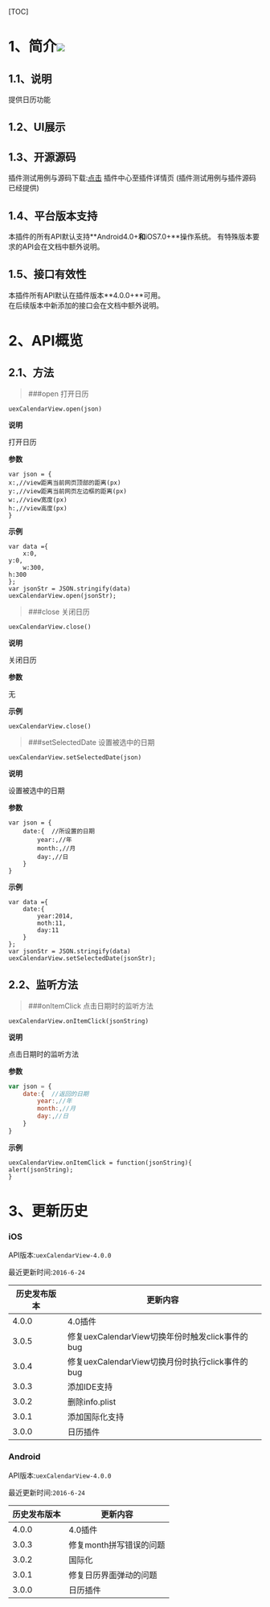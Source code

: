 [TOC]
# 1、简介[![](http://appcan-download.oss-cn-beijing.aliyuncs.com/%E5%85%AC%E6%B5%8B%2Fgf.png)]()
## 1.1、说明

提供日历功能

## 1.2、UI展示

## 1.3、开源源码
插件测试用例与源码下载:[点击](http://plugin.appcan.cn/details.html?id=450_index) 插件中心至插件详情页 (插件测试用例与插件源码已经提供)

## 1.4、平台版本支持
本插件的所有API默认支持**Android4.0+**和**iOS7.0+**操作系统。 
有特殊版本要求的API会在文档中额外说明。

## 1.5、接口有效性
本插件所有API默认在插件版本**4.0.0+**可用。  
在后续版本中新添加的接口会在文档中额外说明。 


# 2、API概览

## 2.1、方法 

>###open 打开日历

`uexCalendarView.open(json)`

**说明**

打开日历

**参数**

```
var json = {
x:,//view距离当前网页顶部的距离(px)
y:,//view距离当前网页左边框的距离(px)
w:,//view宽度(px)
h:,//view高度(px)
}
```


**示例**

```
var data ={
    x:0,
y:0,
    w:300,
h:300
};
var jsonStr = JSON.stringify(data)
uexCalendarView.open(jsonStr);

```

>###close  关闭日历

`uexCalendarView.close()`

**说明**

 关闭日历

**参数**

无


**示例**

```
uexCalendarView.close()

```
>###setSelectedDate 设置被选中的日期

`uexCalendarView.setSelectedDate(json)`

**说明**

设置被选中的日期

**参数**

```
var json = {
	date:{  //所设置的日期
		year:,//年
		month:,//月
		day:,//日
	} 
}
```

**示例**

```
var data ={
	date:{  
		year:2014,
		moth:11,
		day:11
	}
};
var jsonStr = JSON.stringify(data)
uexCalendarView.setSelectedDate(jsonStr);

```

## 2.2、监听方法

>###onItemClick  点击日期时的监听方法

`uexCalendarView.onItemClick(jsonString)`

**说明**

 点击日期时的监听方法

**参数**

```javascript
var json = {
	date:{  //返回的日期
		year:,//年
		month:,//月
		day:,//日
	} 
}
```

**示例**

```
uexCalendarView.onItemClick = function(jsonString){
alert(jsonString);
}
```

# 3、更新历史

### iOS

API版本:`uexCalendarView-4.0.0`

最近更新时间:`2016-6-24`

| 历史发布版本 | 更新内容 |
| ----- | ----- |
| 4.0.0 | 4.0插件 |
| 3.0.5 | 修复uexCalendarView切换年份时触发click事件的bug |
| 3.0.4 | 修复uexCalendarView切换月份时执行click事件的bug |
| 3.0.3 | 添加IDE支持 |
| 3.0.2 | 删除info.plist |
| 3.0.1 | 添加国际化支持 |
| 3.0.0 | 日历插件 |

### Android

API版本:`uexCalendarView-4.0.0`

最近更新时间:`2016-6-24`

| 历史发布版本 | 更新内容 |
| ----- | ----- |
| 4.0.0 | 4.0插件 |
| 3.0.3 | 修复month拼写错误的问题 |
| 3.0.2 | 国际化 |
| 3.0.1 | 修复日历界面弹动的问题 |
| 3.0.0 | 日历插件 |
